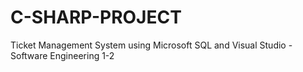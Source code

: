 # C-SHARP-PROJECT
Ticket Management System using Microsoft SQL and Visual Studio - Software Engineering 1-2

